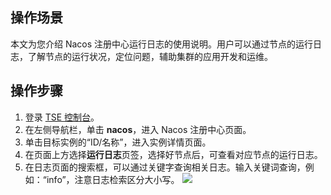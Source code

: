 ## 操作场景

本文为您介绍 Nacos 注册中心运行日志的使用说明。用户可以通过节点的运行日志，了解节点的运行状况，定位问题，辅助集群的应用开发和运维。

## 操作步骤

1. 登录 [TSE 控制台](https://console.cloud.tencent.com/tse)。
2. 在左侧导航栏，单击 **nacos**，进入 Nacos 注册中心页面。
3. 单击目标实例的“ID/名称”，进入实例详情页面。
4. 在页面上方选择**运行日志**页签，选择好节点后，可查看对应节点的运行日志。
5. 在日志页面的搜索框，可以通过关键字查询相关日志。输入关键词查询，例如：“info”，注意日志检索区分大小写。
   ![](https://qcloudimg.tencent-cloud.cn/raw/91df6dc990bcf358b06fccab40f6ec15.png)
